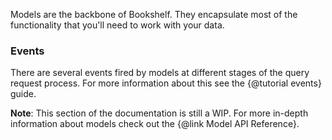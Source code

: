 Models are the backbone of Bookshelf. They encapsulate most of the functionality that you'll need to work with your
data.

### Events

There are several events fired by models at different stages of the query request process. For more information about
this see the {@tutorial events} guide.

**Note**: This section of the documentation is still a WIP. For more in-depth information about models check out the
{@link Model API Reference}.
